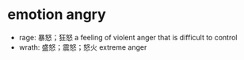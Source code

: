 # emotion angry

- rage: 暴怒；狂怒 a feeling of violent anger that is difficult to control
- wrath: 盛怒；震怒；怒火 extreme anger
